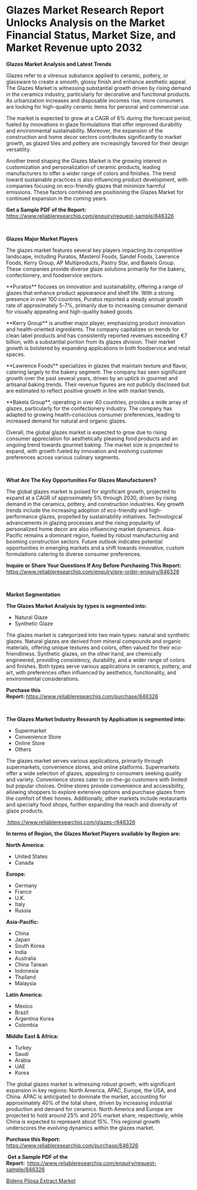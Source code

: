 <p><h1>Glazes Market Research Report Unlocks Analysis on the Market Financial Status, Market Size, and Market Revenue upto 2032</h1></p><p><strong>Glazes Market Analysis and Latest Trends</strong></p>
<p><p>Glazes refer to a vitreous substance applied to ceramic, pottery, or glassware to create a smooth, glossy finish and enhance aesthetic appeal. The Glazes Market is witnessing substantial growth driven by rising demand in the ceramics industry, particularly for decorative and functional products. As urbanization increases and disposable incomes rise, more consumers are looking for high-quality ceramic items for personal and commercial use.</p><p>The market is expected to grow at a CAGR of 6% during the forecast period, fueled by innovations in glaze formulations that offer improved durability and environmental sustainability. Moreover, the expansion of the construction and home decor sectors contributes significantly to market growth, as glazed tiles and pottery are increasingly favored for their design versatility.</p><p>Another trend shaping the Glazes Market is the growing interest in customization and personalization of ceramic products, leading manufacturers to offer a wider range of colors and finishes. The trend toward sustainable practices is also influencing product development, with companies focusing on eco-friendly glazes that minimize harmful emissions. These factors combined are positioning the Glazes Market for continued expansion in the coming years.</p></p>
<p><strong>Get a Sample PDF of the Report:&nbsp;</strong> <a href="https://www.reliableresearchiq.com/enquiry/request-sample/846326?utm_campaign=2760&utm_medium=2&utm_source=Github&utm_content=ia&utm_term=04042025&utm_id=glazes">https://www.reliableresearchiq.com/enquiry/request-sample/846326</a></p>
<p>&nbsp;</p>
<p><strong>Glazes Major Market Players</strong></p>
<p><p>The glazes market features several key players impacting its competitive landscape, including Puratos, Masterol Foods, Sandel Foods, Lawrence Foods, Kerry Group, AP Multiproducts, Pastry Star, and Bakels Group. These companies provide diverse glaze solutions primarily for the bakery, confectionery, and foodservice sectors.</p><p>**Puratos** focuses on innovation and sustainability, offering a range of glazes that enhance product appearance and shelf life. With a strong presence in over 100 countries, Puratos reported a steady annual growth rate of approximately 5-7%, primarily due to increasing consumer demand for visually appealing and high-quality baked goods.</p><p>**Kerry Group** is another major player, emphasizing product innovation and health-oriented ingredients. The company capitalizes on trends for clean label products and has consistently reported revenues exceeding €7 billion, with a substantial portion from its glazes division. Their market growth is bolstered by expanding applications in both foodservice and retail spaces.</p><p>**Lawrence Foods** specializes in glazes that maintain texture and flavor, catering largely to the bakery segment. The company has seen significant growth over the past several years, driven by an uptick in gourmet and artisanal baking trends. Their revenue figures are not publicly disclosed but are estimated to reflect positive growth in line with market trends.</p><p>**Bakels Group**, operating in over 40 countries, provides a wide array of glazes, particularly for the confectionery industry. The company has adapted to growing health-conscious consumer preferences, leading to increased demand for natural and organic glazes.</p><p>Overall, the global glazes market is expected to grow due to rising consumer appreciation for aesthetically pleasing food products and an ongoing trend towards gourmet baking. The market size is projected to expand, with growth fueled by innovation and evolving customer preferences across various culinary segments.</p></p>
<p>&nbsp;</p>
<p><strong>What Are The Key Opportunities For Glazes Manufacturers?</strong></p>
<p><p>The global glazes market is poised for significant growth, projected to expand at a CAGR of approximately 5% through 2030, driven by rising demand in the ceramics, pottery, and construction industries. Key growth trends include the increasing adoption of eco-friendly and high-performance glazes, propelled by sustainability initiatives. Technological advancements in glazing processes and the rising popularity of personalized home decor are also influencing market dynamics. Asia-Pacific remains a dominant region, fueled by robust manufacturing and booming construction sectors. Future outlook indicates potential opportunities in emerging markets and a shift towards innovative, custom formulations catering to diverse consumer preferences.</p></p>
<p><strong>Inquire or Share Your Questions If Any Before Purchasing This Report:</strong> <a href="https://www.reliableresearchiq.com/enquiry/pre-order-enquiry/846326?utm_campaign=2760&utm_medium=2&utm_source=Github&utm_content=ia&utm_term=04042025&utm_id=glazes">https://www.reliableresearchiq.com/enquiry/pre-order-enquiry/846326</a></p>
<p>&nbsp;</p>
<p><strong>Market Segmentation</strong></p>
<p><strong>The Glazes Market Analysis by types is segmented into:</strong></p>
<p><ul><li>Natural Glaze</li><li>Synthetic Glaze</li></ul></p>
<p><p>The glazes market is categorized into two main types: natural and synthetic glazes. Natural glazes are derived from mineral compounds and organic materials, offering unique textures and colors, often valued for their eco-friendliness. Synthetic glazes, on the other hand, are chemically engineered, providing consistency, durability, and a wider range of colors and finishes. Both types serve various applications in ceramics, pottery, and art, with preferences often influenced by aesthetics, functionality, and environmental considerations.</p></p>
<p><strong>Purchase this Report:&nbsp;</strong><a href="https://www.reliableresearchiq.com/purchase/846326?utm_campaign=2760&utm_medium=2&utm_source=Github&utm_content=ia&utm_term=04042025&utm_id=glazes">https://www.reliableresearchiq.com/purchase/846326</a></p>
<p>&nbsp;</p>
<p><strong>The Glazes Market Industry Research by Application is segmented into:</strong></p>
<p><ul><li>Supermarket</li><li>Convenience Store</li><li>Online Store</li><li>Others</li></ul></p>
<p><p>The glazes market serves various applications, primarily through supermarkets, convenience stores, and online platforms. Supermarkets offer a wide selection of glazes, appealing to consumers seeking quality and variety. Convenience stores cater to on-the-go customers with limited but popular choices. Online stores provide convenience and accessibility, allowing shoppers to explore extensive options and purchase glazes from the comfort of their homes. Additionally, other markets include restaurants and specialty food shops, further expanding the reach and diversity of glaze products.</p></p>
<p><a href="https://www.reliableresearchiq.com/glazes-r846326?utm_campaign=2760&utm_medium=2&utm_source=Github&utm_content=ia&utm_term=04042025&utm_id=glazes">&nbsp;https://www.reliableresearchiq.com/glazes-r846326</a></p>
<p><strong>In terms of Region, the Glazes Market Players available by Region are:</strong></p>
<p>
    <p> <strong> North America: </strong>
        <ul>
            <li>United States</li>
            <li>Canada</li>
        </ul>
        </p> 
    <p> <strong> Europe: </strong>
        <ul>
            <li>Germany</li>
            <li>France</li>
            <li>U.K.</li>
            <li>Italy</li>
            <li>Russia</li>
        </ul>
        </p> 
    <p> <strong> Asia-Pacific: </strong>
        <ul>
            <li>China</li>
            <li>Japan</li>
            <li>South Korea</li>
            <li>India</li>
            <li>Australia</li>
            <li>China Taiwan</li>
            <li>Indonesia</li>
            <li>Thailand</li>
            <li>Malaysia</li>
        </ul>
        </p> 
    <p> <strong> Latin America: </strong>
        <ul>
            <li>Mexico</li>
            <li>Brazil</li>
            <li>Argentina Korea</li>
            <li>Colombia</li>
        </ul>
        </p> 
    <p> <strong> Middle East & Africa: </strong>
        <ul>
            <li>Turkey</li>
            <li>Saudi</li>
            <li>Arabia</li>
            <li>UAE</li>
            <li>Korea</li>
        </ul>
    </p>
    </p>
<p><p>The global glazes market is witnessing robust growth, with significant expansion in key regions: North America, APAC, Europe, the USA, and China. APAC is anticipated to dominate the market, accounting for approximately 40% of the total share, driven by increasing industrial production and demand for ceramics. North America and Europe are projected to hold around 25% and 20% market share, respectively, while China is expected to represent about 15%. This regional growth underscores the evolving dynamics within the glazes market.</p></p>
<p><strong>Purchase this Report: </strong><a href="https://www.reliableresearchiq.com/purchase/846326?utm_campaign=2760&utm_medium=2&utm_source=Github&utm_content=ia&utm_term=04042025&utm_id=glazes">https://www.reliableresearchiq.com/purchase/846326</a></p>
<p>&nbsp;<strong>Get a Sample PDF of the Report:&nbsp;&nbsp;</strong><a href="https://www.reliableresearchiq.com/enquiry/request-sample/846326?utm_campaign=2760&utm_medium=2&utm_source=Github&utm_content=ia&utm_term=04042025&utm_id=glazes">https://www.reliableresearchiq.com/enquiry/request-sample/846326</a></p>
<p><strong></strong></p>
<p><p><a href="https://github.com/nabadeneme/Market-Research-Report-List-1/blob/main/bidens-pilosa-extract-market.md?utm_campaign=2760&utm_medium=2&utm_source=Github&utm_content=ia&utm_term=04042025&utm_id=glazes">Bidens Pilosa Extract Market</a></p></p>